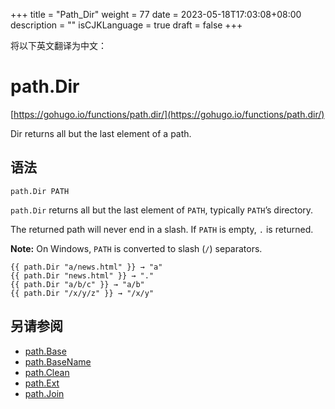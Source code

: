 +++
title = "Path_Dir"
weight = 77
date = 2023-05-18T17:03:08+08:00
description = ""
isCJKLanguage = true
draft = false
+++

将以下英文翻译为中文：
# path.Dir

[https://gohugo.io/functions/path.dir/](https://gohugo.io/functions/path.dir/)

Dir returns all but the last element of a path.

## 语法

```
path.Dir PATH
```

`path.Dir` returns all but the last element of `PATH`, typically `PATH`’s directory.

The returned path will never end in a slash. If `PATH` is empty, `.` is returned.

**Note:** On Windows, `PATH` is converted to slash (`/`) separators.

```go-html-template
{{ path.Dir "a/news.html" }} → "a"
{{ path.Dir "news.html" }} → "."
{{ path.Dir "a/b/c" }} → "a/b"
{{ path.Dir "/x/y/z" }} → "/x/y"
```

## 另请参阅

- [path.Base](https://gohugo.io/functions/path.base/)
- [path.BaseName](https://gohugo.io/functions/path.basename/)
- [path.Clean](https://gohugo.io/functions/path.clean/)
- [path.Ext](https://gohugo.io/functions/path.ext/)
- [path.Join](https://gohugo.io/functions/path.join/)
